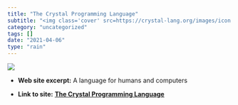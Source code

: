```yaml
---
title: "The Crystal Programming Language"
subtitle: "<img class='cover' src=https://crystal-lang.org/images/icon.png>"
category: "uncategorized"
tags: []
date: "2021-04-06"
type: "rain"
---
```

<img class="cover" src=https://crystal-lang.org/images/icon.png>



* **Web site excerpt:** A language for humans and computers

* **Link to site:** **[The Crystal Programming Language](https://crystal-lang.org)**
